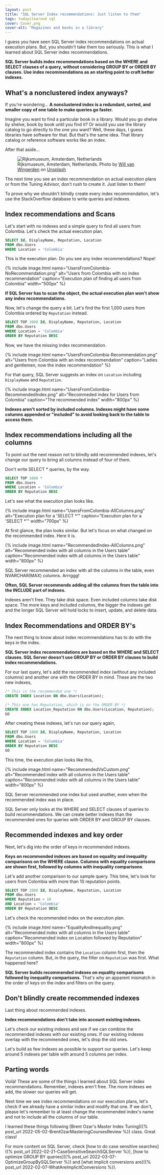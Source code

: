 ```yaml
---
layout: post
title: "SQL Server Index recommendations: Just listen to them"
tags: todayilearned sql
cover: Cover.png
cover-alt: "Magazines and books in a library"
---
```


I guess you have seen SQL Server index recommendations on actual execution plans. But, you shouldn't take them too seriously. This is what I learned about SQL Server index recommendations.

**SQL Server builds index recommendations based on the WHERE and SELECT clauses of a query, without considering GROUP BY or ORDER BY clauses. Use index recommendations as an starting point to craft better indexes.**

## What's a nonclustered index anyways?

If you're wondering... **A nonclustered index is a redundant, sorted, and smaller copy of one table to make queries go faster.**

Imagine you want to find a particular book in a library. Would you go shelve by shelve, book by book until you find it? Or would you use the library catalog to go directly to the one you want? Well, these days, I guess libraries have software for that. But that's the same idea. That library catalog or reference software works like an index.

After that aside...

<figure>
<img src="https://images.unsplash.com/photo-1465929639680-64ee080eb3ed?crop=entropy&cs=tinysrgb&fit=crop&fm=jpg&h=400&ixid=MnwxfDB8MXxyYW5kb218MHx8fHx8fHx8MTYyODI5MzQxOQ&ixlib=rb-1.2.1&q=80&utm_campaign=api-credit&utm_medium=referral&utm_source=unsplash_source&w=600" alt="Rijksmuseum, Amsterdam, Netherlands" />

<figcaption>Rijksmuseum, Amsterdam, Netherlands. Photo by <a href="https://unsplash.com/@willvanw?utm_source=unsplash&utm_medium=referral&utm_content=creditCopyText">Will van Wingerden</a> on <a href="https://unsplash.com/?utm_source=unsplash&utm_medium=referral&utm_content=creditCopyText">Unsplash</a></figcaption>
</figure>

The next time you see an index recommendation on actual execution plans or from the Tuning Advisor, don't rush to create it. Just listen to them!

To prove why we shouldn't blindly create every index recommendation, let's use the StackOverflow database to write queries and indexes.

## Index recommendations and Scans

Let's start with no indexes and a simple query to find all users from Colombia. Let's check the actual execution plan.

```sql
SELECT Id, DisplayName, Reputation, Location
FROM dbo.Users
WHERE Location = 'Colombia'
```

This is the execution plan. Do you see any index recommendations? Nope!

{% include image.html name="UsersFromColombia-NoRecommendation.png" alt="Users from Colombia with no index recommendation" caption="Execution plan of finding all users from Colombia" width="500px" %}

**If SQL Server has to scan the object, the actual execution plan won't show any index recommendations.**

Now, let's change the query a bit. Let's find the first 1,000 users from Colombia ordered by `Reputation` instead.

```sql
SELECT TOP 1000 Id, DisplayName, Reputation, Location
FROM dbo.Users
WHERE Location = 'Colombia'
ORDER BY Reputation DESC
```

Now, we have the missing index recommendation.

{% include image.html name="UsersFromColombia-Recommendation.png" alt="Users from Colombia with an index recommendation" caption="Ladies and gentlemen, now the index recommendation" %}

For that query, SQL Server suggests an index on `Location` including `DisplayName` and `Reputation`.

{% include image.html name="UsersFromColombia-RecommendedIndex.png" alt="Recommeded index for Users from Colombia" caption="The recommended index" width="800px" %}

**Indexes aren't sorted by included columns. Indexes might have some columns appended or "included" to avoid looking back to the table to access them.** 

## Index recommendations including all the columns

To point out the next reason not to blindly add recommended indexes, let's change our query to bring all columns instead of four of them.

Don't write SELECT * queries, by the way.

```sql
SELECT TOP 1000 *
FROM dbo.Users
WHERE Location = 'Colombia'
ORDER BY Reputation DESC
```

Let's see what the execution plan looks like.

{% include image.html name="UsersFromColombia-AllColumns.png" alt="Execution plan for a 'SELECT *'" caption="Execution plan for a 'SELECT *'" width="700px" %}

At first glance, the plan looks similar. But let's focus on what changed on the recommended index. Here it is.

{% include image.html name="RecommendedIndex-AllColumns.png" alt="Recommended index with all columns in the Users table" caption="Recommended index with all columns in the Users table" width="800px" %}

SQL Server recommended an index with all the columns in the table, even NVARCHAR(MAX) columns. Arrrggg!

**Often, SQL Server recommends adding all the columns from the table into the INCLUDE part of indexes.**

Indexes aren't free. They take disk space. Even included columns take disk space. The more keys and included columns, the bigger the indexes get and the longer SQL Server will hold locks to insert, update, and delete data.

## Index Recommendations and ORDER BY's

The next thing to know about index recommendations has to do with the keys in the index.

**SQL Server index recommendations are based on the WHERE and SELECT clauses. SQL Server doesn't use GROUP BY or ORDER BY clauses to build index recommendations.**

For our last query, let's add the recommended index (without any included columns) and another one with the ORDER BY in mind. These are the two new indexes,

```sql
/* This is the recommended one */
CREATE INDEX Location ON dbo.Users(Location);

/* This one has Reputation, which is on the ORDER BY */
CREATE INDEX Location_Reputation ON dbo.Users(Location, Reputation);
GO
```

After creating these indexes, let's run our query again,

```sql
SELECT TOP 1000 Id, DisplayName, Reputation, Location
FROM dbo.Users
WHERE Location = 'Colombia'
ORDER BY Reputation DESC
GO
```

This time, the execution plan looks like this,

{% include image.html name="RecommendedVsCustom.png" alt="Recommended index with all columns in the Users table" caption="Recommended index with all columns in the Users table" width="800px" %}

SQL Server recommended one index but used another, even when the recommended index was in place.

SQL Server only looks at the WHERE and SELECT clauses of queries to build recommendations. We can create better indexes than the recommended ones for queries with ORDER BY and GROUP BY clauses.

## Recommended indexes and key order

Next, let's dig into the order of keys in recommended indexes.

**Keys on recommended indexes are based on equality and inequality comparisons on the WHERE clause. Columns with equality comparisons are shown first, followed by columns with inequality comparisons**.

Let's add another comparison to our sample query. This time, let's look for users from Colombia with more than 10 reputation points.

```sql
SELECT TOP 1000 Id, DisplayName, Reputation, Location
FROM dbo.Users
WHERE Reputation > 10
AND Location = 'Colombia'
ORDER BY Reputation DESC
```

Let's check the recommended index on the execution plan.

{% include image.html name="EqualityAndInequality.png" alt="Recommended index with all columns in the Users table" caption="Recommended index on Location followed by Reputation" width="800px" %}

The recommended index contains the `Location` column first, then the `Reputation` column. But, in the query, the filter on `Reputation` was first. What happened here?

**SQL Server builds recommended indexes on equality comparisons followed by inequality comparisons.** That's why an apparent mismatch in the order of keys on the index and filters on the query.

## Don't blindly create recommended indexes

Last thing about recommended indexes.

**Index recommendations don't take into account existing indexes.**

Let's check our existing indexes and see if we can combine the recommended indexes with our existing ones. If our existing indexes overlap with the recommended ones, let's drop the old ones. 

Let's build as few indexes as possible to support our queries. Let's keep around 5 indexes per table with around 5 columns per index.

## Parting words

Voilà! These are some of the things I learned about SQL Server index recommendations. Remember, indexes aren't free. The more indexes we add, the slower our queries will get. 

Next time we see index recommendations on our execution plans, let's check if we already have a similar index and modify that one. If we don't, please let's remember to at least change the recommended index's name and not to include all the columns of our table.

I learned these things following [Brent Ozar's Master Index Tuning]({% post_url 2022-05-02-BrentOzarMasteringCoursesReview %}) class. Great class!

For more content on SQL Server, check [how to do case sensitive searches]({% post_url 2022-02-21-CaseSensitiveSearchSQLServer %}), [how to optimize GROUP BY queries]({% post_url 2022-03-07-OptimizeGroupBySQLServer %}) and [what implicit conversions are]({% post_url 2022-02-07-WhatAreImplicitConversions %}).